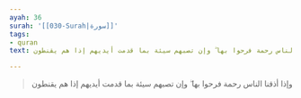 ```yaml
---
ayah: 36
surah: '[[030-Surah|سورة]]'
tags:
- quran
text: وإذا أذقنا الناس رحمة فرحوا بها ۖ وإن تصبهم سيئة بما قدمت أيديهم إذا هم يقنطون

---
```

> وإذا أذقنا الناس رحمة فرحوا بها ۖ وإن تصبهم سيئة بما قدمت أيديهم إذا هم يقنطون
